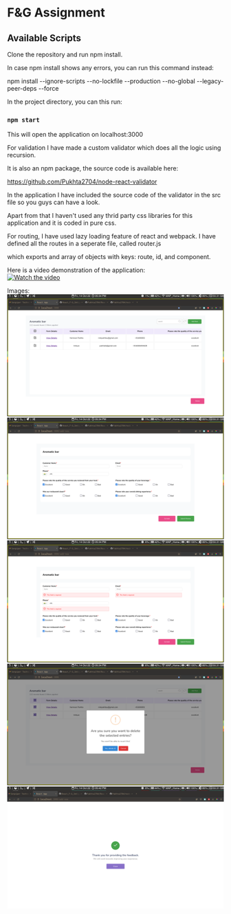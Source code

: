 # F&G Assignment
## Available Scripts

Clone the repository and run npm install.

In case npm install shows any errors, you can run this command instead:

npm install --ignore-scripts --no-lockfile --production --no-global --legacy-peer-deps --force

In the project directory, you can this run:

### `npm start`
This will open the application on localhost:3000

For validation I have made a custom validator which does all the logic using recursion.

It is also an npm package, the source code is available here:

https://github.com/Pukhta2704/node-react-validator

In the application I have included the source code of the validator in the src file so you guys can have a look.

Apart from that I haven't used any thrid party css libraries for this application and it is coded in pure css.

For routing, I have used lazy loading feature of react and webpack. I have defined all the routes in a seperate file, called router.js

which exports and array of objects with keys: route, id, and component.

Here is a video demonstration of the application:<br/>
[![Watch the video](https://www.flowsols.com/wp-content/uploads/2021/10/video.jpg)](https://youtu.be/Lnoh28PE8BI)

Images:
![image](https://raw.githubusercontent.com/Pukhta2704/React_F-G_Imtiyaz_Pukhta/master/screenshot1.png)
![image](https://raw.githubusercontent.com/Pukhta2704/React_F-G_Imtiyaz_Pukhta/master/screenshot2.png)
![image](https://raw.githubusercontent.com/Pukhta2704/React_F-G_Imtiyaz_Pukhta/master/screenshot3.png)
![image](https://raw.githubusercontent.com/Pukhta2704/React_F-G_Imtiyaz_Pukhta/master/screenshot4.png)
![image](https://raw.githubusercontent.com/Pukhta2704/React_F-G_Imtiyaz_Pukhta/master/screenshot5.png)
